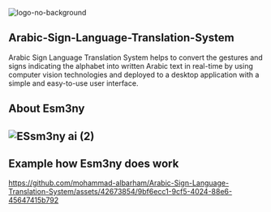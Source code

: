 ![logo-no-background](https://github.com/ayman-jamal/Arabic-Sign-Language-System-Esm3ny/assets/90726833/c3fafc3d-8d76-4640-8dba-989868db977e)

Arabic-Sign-Language-Translation-System
---------------------------------------
Arabic Sign Language Translation System helps to convert the gestures and signs indicating the alphabet into written Arabic text in real-time by using computer vision technologies and deployed to a desktop application with a simple and easy-to-use user interface.

## About Esm3ny
![ESsm3ny ai (2)](https://github.com/ayman-jamal/Arabic-Sign-Language-System-Esm3ny/assets/90726833/89e0ba3e-b29f-4309-93fe-2ad5c0282982)
----

Example how Esm3ny does work
-------------------------
https://github.com/mohammad-albarham/Arabic-Sign-Language-Translation-System/assets/42673854/9bf6ecc1-9cf5-4024-88e6-45647415b792
